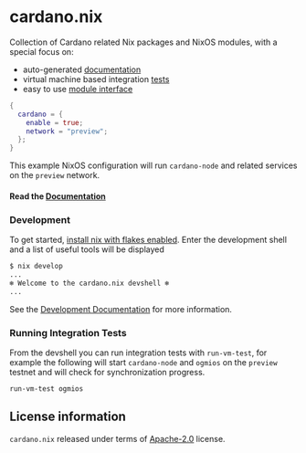 # cardano.nix

Collection of Cardano related Nix packages and NixOS modules, with a special focus on:

- auto-generated [documentation](https://mlabs-haskell.github.io/cardano.nix/)
- virtual machine based integration [tests](tests/)
- easy to use [module interface](https://mlabs-haskell.github.io/cardano.nix/reference/module-options/cardano/)

```nix
{
  cardano = {
    enable = true;
    network = "preview";
  };
}
```

This example NixOS configuration will run `cardano-node` and related services on the `preview` network.

#### Read the [Documentation](https://mlabs-haskell.github.io/cardano.nix/)

### Development

To get started, [install nix with flakes enabled](https://zero-to-nix.com/start/install). Enter the development shell and a list of useful tools will be displayed

```bash
$ nix develop
...
❄️ Welcome to the cardano.nix devshell ❄️
...
```

See the [Development Documentation](https://mlabs-haskell.github.io/cardano.nix/development/develop/) for more information.

### Running Integration Tests

From the devshell you can run integration tests with `run-vm-test`, for example the following will start `cardano-node` and `ogmios` on the `preview` testnet and will check for synchronization progress.

```
run-vm-test ogmios
```

## License information

`cardano.nix` released under terms of [Apache-2.0](LICENSES/Apache-2.0.txt) license.
